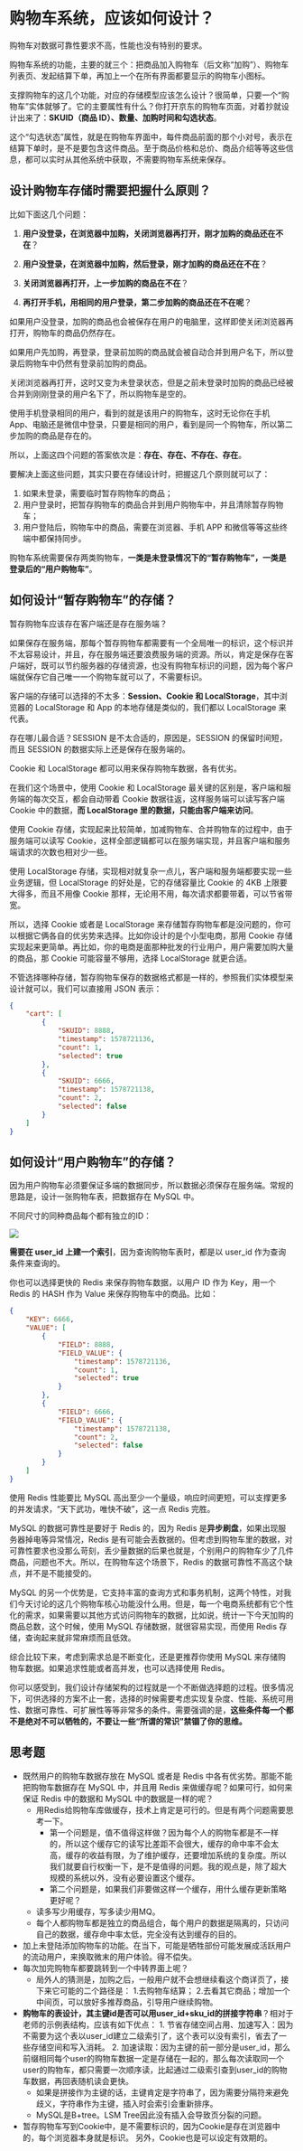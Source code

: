 # 购物车系统，应该如何设计？

购物车对数据可靠性要求不高，性能也没有特别的要求。

购物车系统的功能，主要的就三个：把商品加入购物车（后文称“加购”）、购物车列表页、发起结算下单，再加上一个在所有界面都要显示的购物车小图标。

支撑购物车的这几个功能，对应的存储模型应该怎么设计？很简单，只要一个“购物车”实体就够了。它的主要属性有什么？你打开京东的购物车页面，对着抄就设计出来了：**SKUID（商品 ID）、数量、加购时间和勾选状态**。

这个“勾选状态”属性，就是在购物车界面中，每件商品前面的那个小对号，表示在结算下单时，是不是要包含这件商品。至于商品价格和总价、商品介绍等等这些信息，都可以实时从其他系统中获取，不需要购物车系统来保存。

## 设计购物车存储时需要把握什么原则？

比如下面这几个问题：

1. **用户没登录，在浏览器中加购，关闭浏览器再打开，刚才加购的商品还在不在**？

2. **用户没登录，在浏览器中加购，然后登录，刚才加购的商品还在不在**？
3. **关闭浏览器再打开，上一步加购的商品在不在**？
4. **再打开手机，用相同的用户登录，第二步加购的商品还在不在呢**？

如果用户没登录，加购的商品也会被保存在用户的电脑里，这样即使关闭浏览器再打开，购物车的商品仍然存在。

如果用户先加购，再登录，登录前加购的商品就会被自动合并到用户名下，所以登录后购物车中仍然有登录前加购的商品。

关闭浏览器再打开，这时又变为未登录状态，但是之前未登录时加购的商品已经被合并到刚刚登录的用户名下了，所以购物车是空的。

使用手机登录相同的用户，看到的就是该用户的购物车，这时无论你在手机 App、电脑还是微信中登录，只要是相同的用户，看到是同一个购物车，所以第二步加购的商品是存在的。

所以，上面这四个问题的答案依次是：**存在、存在、不存在、存在**。

要解决上面这些问题，其实只要在存储设计时，把握这几个原则就可以了：

1. 如果未登录，需要临时暂存购物车的商品；
2. 用户登录时，把暂存购物车的商品合并到用户购物车中，并且清除暂存购物车；
3. 用户登陆后，购物车中的商品，需要在浏览器、手机 APP 和微信等等这些终端中都保持同步。

购物车系统需要保存两类购物车，**一类是未登录情况下的“暂存购物车”，一类是登录后的“用户购物车”**。

## 如何设计“暂存购物车”的存储？

暂存购物车应该存在客户端还是存在服务端？

如果保存在服务端，那每个暂存购物车都需要有一个全局唯一的标识，这个标识并不太容易设计，并且，存在服务端还要浪费服务端的资源。所以，肯定是保存在客户端好，既可以节约服务器的存储资源，也没有购物车标识的问题，因为每个客户端就保存它自己唯一一个购物车就可以了，不需要标识。

客户端的存储可以选择的不太多：**Session、Cookie 和 LocalStorage**，其中浏览器的 LocalStorage 和 App 的本地存储是类似的，我们都以 LocalStorage 来代表。

存在哪儿最合适？SESSION 是不太合适的，原因是，SESSION 的保留时间短，而且 SESSION 的数据实际上还是保存在服务端的。

Cookie 和 LocalStorage 都可以用来保存购物车数据，各有优劣。

在我们这个场景中，使用 Cookie 和 LocalStorage 最关键的区别是，客户端和服务端的每次交互，都会自动带着 Cookie 数据往返，这样服务端可以读写客户端 Cookie 中的数据，**而 LocalStorage 里的数据，只能由客户端来访问**。

使用 Cookie 存储，实现起来比较简单，加减购物车、合并购物车的过程中，由于服务端可以读写 Cookie，这样全部逻辑都可以在服务端实现，并且客户端和服务端请求的次数也相对少一些。

使用 LocalStorage 存储，实现相对就复杂一点儿，客户端和服务端都要实现一些业务逻辑，但 LocalStorage 的好处是，它的存储容量比 Cookie 的 4KB 上限要大得多，而且不用像 Cookie 那样，无论用不用，每次请求都要带着，可以节省带宽。

所以，选择 Cookie 或者是 LocalStorage 来存储暂存购物车都是没问题的，你可以根据它俩各自的优劣势来选择。比如你设计的是个小型电商，那用 Cookie 存储实现起来更简单。再比如，你的电商是面那种批发的行业用户，用户需要加购大量的商品，那 Cookie 可能容量不够用，选择 LocalStorage 就更合适。

不管选择哪种存储，暂存购物车保存的数据格式都是一样的，参照我们实体模型来设计就可以，我们可以直接用 JSON 表示：

```json
{
    "cart": [
        {
            "SKUID": 8888,
            "timestamp": 1578721136,
            "count": 1,
            "selected": true
        },
        {
            "SKUID": 6666,
            "timestamp": 1578721138,
            "count": 2,
            "selected": false
        }
    ]
}
```

## 如何设计“用户购物车”的存储？

因为用户购物车必须要保证多端的数据同步，所以数据必须保存在服务端。常规的思路是，设计一张购物车表，把数据存在 MySQL 中。

不同尺寸的同种商品每个都有独立的ID：

![](https://tva1.sinaimg.cn/large/006DIypxly1h5nll3gt8wj30nr09xju5.jpg)

**需要在 user_id 上建一个索引**，因为查询购物车表时，都是以 user_id 作为查询条件来查询的。

你也可以选择更快的 Redis 来保存购物车数据，以用户 ID 作为 Key，用一个 Redis 的 HASH 作为 Value 来保存购物车中的商品。比如：

```json
{
    "KEY": 6666,
    "VALUE": [
        {
            "FIELD": 8888,
            "FIELD_VALUE": {
                "timestamp": 1578721136,
                "count": 1,
                "selected": true
            }
        },
        {
            "FIELD": 6666,
            "FIELD_VALUE": {
                "timestamp": 1578721138,
                "count": 2,
                "selected": false
            }
        }
    ]
}
```

使用 Redis 性能要比 MySQL 高出至少一个量级，响应时间更短，可以支撑更多的并发请求，“天下武功，唯快不破”，这一点 Redis 完胜。

MySQL 的数据可靠性是要好于 Redis 的，因为 Redis 是**异步刷盘**，如果出现服务器掉电等异常情况，Redis 是有可能会丢数据的。但考虑到购物车里的数据，对可靠性要求也没那么苛刻，丢少量数据的后果也就是，个别用户的购物车少了几件商品，问题也不大。所以，在购物车这个场景下，Redis 的数据可靠性不高这个缺点，并不是不能接受的。

MySQL 的另一个优势是，它支持丰富的查询方式和事务机制，这两个特性，对我们今天讨论的这几个购物车核心功能没什么用。但是，每一个电商系统都有它个性化的需求，如果需要以其他方式访问购物车的数据，比如说，统计一下今天加购的商品总数，这个时候，使用 MySQL 存储数据，就很容易实现，而使用 Redis 存储，查询起来就非常麻烦而且低效。

综合比较下来，考虑到需求总是不断变化，还是更推荐你使用 MySQL 来存储购物车数据。如果追求性能或者高并发，也可以选择使用 Redis。

你可以感受到，我们设计存储架构的过程就是一个不断做选择题的过程。很多情况下，可供选择的方案不止一套，选择的时候需要考虑实现复杂度、性能、系统可用性、数据可靠性、可扩展性等等非常多的条件。需要强调的是，**这些条件每一个都不是绝对不可以牺牲的，不要让一些“所谓的常识”禁锢了你的思维。**

## 思考题

- 既然用户的购物车数据存放在 MySQL 或者是 Redis 中各有优劣势。那能不能把购物车数据存在 MySQL 中，并且用 Redis 来做缓存呢？如果可行，如何来保证 Redis 中的数据和 MySQL 中的数据是一样的呢？
  - 用Redis给购物车库做缓存，技术上肯定是可行的。但是有两个问题需要思考一下。
    -  第一个问题是，值不值得这样做？因为每个人的购物车都是不一样的，所以这个缓存它的读写比差距不会很大，缓存的命中率不会太高，缓存的收益有限，为了维护缓存，还要增加系统的复杂度。所以我们就要自行权衡一下，是不是值得的问题。我的观点是，除了超大规模的系统以外，没有必要设置这个缓存。 
    - 第二个问题是，如果我们非要做这样一个缓存，用什么缓存更新策略更好呢？
  - 读多写少用缓存，写多读少用MQ。
  - 每个人都购物车都是独立的商品组合，每个用户的数据是隔离的，只访问自己的数据，缓存命中率太低，完全没有达到缓存的目的。
- 加上未登陆添加购物车的功能。在当下，可能是牺牲部份可能发展成活跃用户的流动用户，来换取微末的用户体验。得不偿失。
- 每次加完购物车都要跳转到一个中转界面上呢？
  - 局外人的猜测是，加购之后，一般用户就不会想继续看这个商详页了，接下来它可能的二个路径是： 1.去购物车结算； 2.去看其它商品；增加一个中间页，可以放好多推荐商品，引导用户继续购物。
- **购物车的表设计，其主键id是否可以用user_id+sku_id的拼接字符串**？相对于老师的示例表结构，应该有如下优点： 1. 节省存储空间占用、加速写入：因为不需要为这个表以user_id建立二级索引了，这个表可以没有索引，省去了一些存储空间和写入消耗。 2. 加速读取：因为主键的前一部分是user_id，那么前缀相同每个user的购物车数据一定是存储在一起的，那么每次读取同一个user的购物车，都只需要一次顺序读，比起通过二级索引查到user_id的购物车数据，再回表随机读会更快。
  - 如果是拼接作为主键的话，主键肯定是字符串了，因为需要分隔符来避免歧义，字符串作为主键，插入时会索引会重新排序。
  - MySQL是B+tree。LSM Tree因此没有插入会导致页分裂的问题。
- 暂存购物车写到Cookie中，是不需要标识的，因为Cookie是存在浏览器中的，每个浏览器本身就是标识。 另外，Cookie也是可以设定有效期的。